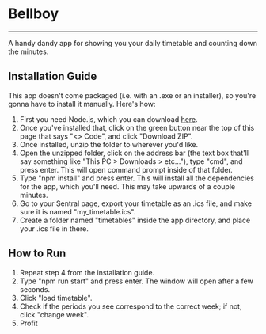 # Bellboy

---
A handy dandy app for showing you your daily timetable and counting down the minutes.

## Installation Guide
This app doesn't come packaged (i.e. with an .exe or an installer), so you're gonna have to install it manually. Here's how:
1. First you need Node.js, which you can download [here](https://nodejs.org/en/download).
2. Once you've installed that, click on the green button near the top of this page that says "<> Code", and click "Download ZIP".
3. Once installed, unzip the folder to wherever you'd like.
4. Open the unzipped folder, click on the address bar (the text box that'll say something like "This PC > Downloads > etc..."), type "cmd", and press enter. This will open command prompt inside of that folder.
5. Type "npm install" and press enter. This will install all the dependencies for the app, which you'll need. This may take upwards of a couple minutes.
6. Go to your Sentral page, export your timetable as an .ics file, and make sure it is named "my_timetable.ics".
7. Create a folder named "timetables" inside the app directory, and place your .ics file in there.

## How to Run
1. Repeat step 4 from the installation guide.
2. Type "npm run start" and press enter. The window will open after a few seconds.
3. Click "load timetable".
4. Check if the periods you see correspond to the correct week; if not, click "change week".
5. Profit
